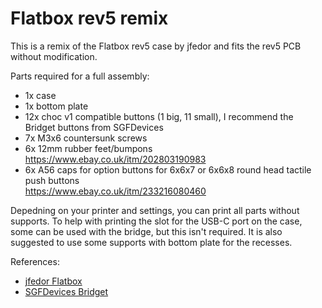 # Flatbox rev5 remix
This is a remix of the Flatbox rev5 case by jfedor and fits the rev5 PCB without modification.

Parts required for a full assembly:
- 1x case
- 1x bottom plate
- 12x choc v1 compatible buttons (1 big, 11 small), I recommend the Bridget buttons from SGFDevices
- 7x M3x6 countersunk screws
- 6x 12mm rubber feet/bumpons<br>
  https://www.ebay.co.uk/itm/202803190983
- 6x A56 caps for option buttons for 6x6x7 or 6x6x8 round head tactile push buttons<br>
  https://www.ebay.co.uk/itm/233216080460

Depedning on your printer and settings, you can print all parts without supports.
To help with printing the slot for the USB-C port on the case, some can be used with the bridge, but this isn't required.
It is also suggested to use some supports with bottom plate for the recesses.

References:
- [jfedor Flatbox](https://github.com/jfedor2/flatbox)
- [SGFDevices Bridget](https://github.com/sgfdevices/Bridget)

